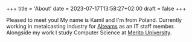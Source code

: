 +++
title = 'About'
date = 2023-07-17T13:58:27+02:00
draft = false
+++

Pleased to meet you! My name is Kamil and I'm from Poland. Currently working in metalcasting industry for [Alteams](https://alteams.com/) as an IT staff member. Alongside my work I study Computer Science at [Merito University](https://www.merito.pl/english/).
